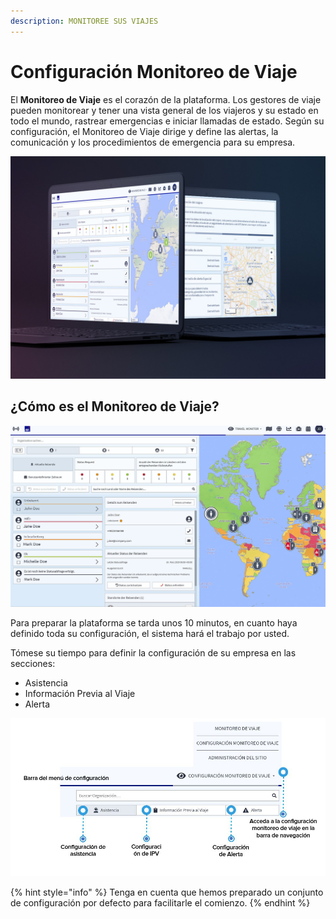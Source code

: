 ```yaml
---
description: MONITOREE SUS VIAJES
---
```


# Configuración Monitoreo de Viaje

El **Monitoreo de Viaje** es el corazón de la plataforma. Los gestores de viaje pueden monitorear y tener una vista general de los viajeros y su estado en todo el mundo, rastrear emergencias e iniciar llamadas de estado. Según su configuración, el Monitoreo de Viaje dirige y define las alertas, la comunicación y los procedimientos de emergencia para su empresa.

![](../../.gitbook/assets/travel-monitor-cover%20%284%29.JPG)

## ¿Cómo es el Monitoreo de Viaje?

![](../../.gitbook/assets/tm_img01%20%284%29.jpg)

Para preparar la plataforma se tarda unos 10 minutos, en cuanto haya definido toda su configuración, el sistema hará el trabajo por usted.

Tómese su tiempo para definir la configuración de su empresa en las secciones:

* Asistencia
* Información Previa al Viaje
* Alerta

![](../../.gitbook/assets/tm2%20%281%29.JPG)

{% hint style="info" %}
Tenga en cuenta que hemos preparado un conjunto de configuración por defecto para facilitarle el comienzo.
{% endhint %}

